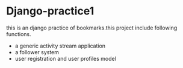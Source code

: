 # Django-practice1
this is an django practice of bookmarks.this project include following functions.
* a generic activity stream application
* a follower system
* user registration and user profiles model

